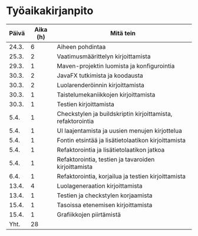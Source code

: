# Työaikakirjanpito

| Päivä | Aika (h) | Mitä tein |
|-------|----------|-----------|
| 24.3. |  6 | Aiheen pohdintaa |
| 25.3. |  2 | Vaatimusmäärittelyn kirjoittamista |
| 29.3. |  1 | Maven-projektin luomista ja konfigurointia |
| 30.3. |  2 | JavaFX tutkimista ja koodausta |
| 30.3. |  2 | Luolarenderöinnin kirjoittamista |
| 30.3. |  1 | Taistelumekaniikkojen kirjoittamista |
| 30.3. |  1 | Testien kirjoittamista |
| 5.4.  |  1 | Checkstylen ja buildskriptin kirjoittamista, refaktorointia |
| 5.4.  |  1 | UI laajentamista ja uusien menujen kirjottelua |
| 5.4.  |  1 | Fontin etsintää ja lisätietolaatikon kirjoittamista |
| 5.4.  |  1 | Refaktorointia ja lisätietolaatikon jatkoa |
| 5.4.  |  1 | Refaktorointia, testien ja tavaroiden kirjoittamista |
| 6.4.  |  1 | Refaktorointia, korjailua ja testien kirjoittamista |
| 13.4. |  4 | Luolageneraation kirjoittamista |
| 13.4. |  1 | Testien ja checkstylen korjaamista |
| 15.4. |  1 | Tasoissa etenemisen kirjoittamista |
| 15.4. |  1 | Grafiikkojen piirtämistä |
| Yht.  | 28 | |
